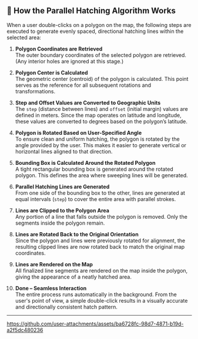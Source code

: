## 🧭 How the Parallel Hatching Algorithm Works

When a user double-clicks on a polygon on the map, the following steps are executed to generate evenly spaced, directional hatching lines within the selected area:

1. **Polygon Coordinates are Retrieved**  
   The outer boundary coordinates of the selected polygon are retrieved. (Any interior holes are ignored at this stage.)

2. **Polygon Center is Calculated**  
   The geometric center (centroid) of the polygon is calculated. This point serves as the reference for all subsequent rotations and transformations.

3. **Step and Offset Values are Converted to Geographic Units**  
   The `step` (distance between lines) and `offset` (initial margin) values are defined in meters. Since the map operates on latitude and longitude, these values are converted to degrees based on the polygon’s latitude.

4. **Polygon is Rotated Based on User-Specified Angle**  
   To ensure clean and uniform hatching, the polygon is rotated by the angle provided by the user. This makes it easier to generate vertical or horizontal lines aligned to that direction.

5. **Bounding Box is Calculated Around the Rotated Polygon**  
   A tight rectangular bounding box is generated around the rotated polygon. This defines the area where sweeping lines will be generated.

6. **Parallel Hatching Lines are Generated**  
   From one side of the bounding box to the other, lines are generated at equal intervals (`step`) to cover the entire area with parallel strokes.

7. **Lines are Clipped to the Polygon Area**  
   Any portion of a line that falls outside the polygon is removed. Only the segments inside the polygon remain.

8. **Lines are Rotated Back to the Original Orientation**  
   Since the polygon and lines were previously rotated for alignment, the resulting clipped lines are now rotated back to match the original map coordinates.

9. **Lines are Rendered on the Map**  
   All finalized line segments are rendered on the map inside the polygon, giving the appearance of a neatly hatched area.

10. **Done – Seamless Interaction**  
   The entire process runs automatically in the background. From the user's point of view, a simple double-click results in a visually accurate and directionally consistent hatch pattern.

---


https://github.com/user-attachments/assets/ba6728fc-98d7-4871-b19d-a2f5dc480236

